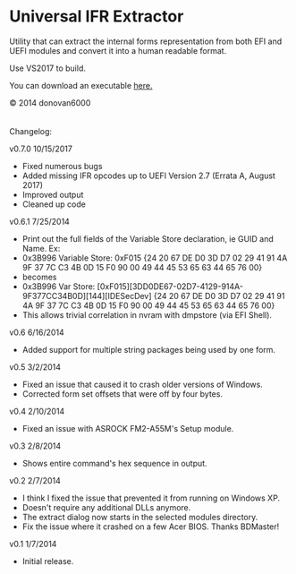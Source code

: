 Universal IFR Extractor
=======================

Utility that can extract the internal forms representation from both EFI and UEFI modules and convert it into a human readable format.

Use VS2017 to build.

You can download an executable <a href="https://github.com/tomrus88/Universal-IFR-Extractor/releases">here.</a>

© 2014 donovan6000
<br /><br /><br />
Changelog:

v0.7.0 10/15/2017
* Fixed numerous bugs
* Added missing IFR opcodes up to UEFI Version 2.7 (Errata A, August 2017)
* Improved output
* Cleaned up code

v0.6.1 7/25/2014
* Print out the full fields of the Variable Store declaration, ie GUID and Name. Ex:
* 0x3B996 	Variable Store: 0xF015 {24 20 67 DE D0 3D D7 02 29 41 91 4A 9F 37 7C C3 4B 0D 15 F0 90 00 49 44 45 53 65 63 44 65 76 00}
* becomes
* 0x3B996 	Var Store: [0xF015][3DD0DE67-02D7-4129-914A-9F377CC34B0D][144][IDESecDev] {24 20 67 DE D0 3D D7 02 29 41 91 4A 9F 37 7C C3 4B 0D 15 F0 90 00 49 44 45 53 65 63 44 65 76 00}
* This allows trivial correlation in nvram with dmpstore (via EFI Shell).

v0.6 6/16/2014
* Added support for multiple string packages being used by one form.

v0.5 3/2/2014
* Fixed an issue that caused it to crash older versions of Windows.
* Corrected form set offsets that were off by four bytes.

v0.4 2/10/2014
* Fixed an issue with ASROCK FM2-A55M's Setup module. 

v0.3 2/8/2014
* Shows entire command's hex sequence in output.

v0.2 2/7/2014
* I think I fixed the issue that prevented it from running on Windows XP.
* Doesn't require any additional DLLs anymore.
* The extract dialog now starts in the selected modules directory.
* Fix the issue where it crashed on a few Acer BIOS. Thanks BDMaster!

v0.1 1/7/2014
* Initial release.

